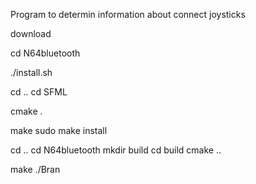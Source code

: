 Program to determin information about connect joysticks

download

cd N64bluetooth

./install.sh

cd ..
cd SFML

cmake .

make
sudo make install

cd ..
cd N64bluetooth
mkdir build 
cd build
cmake ..

make
./Bran
